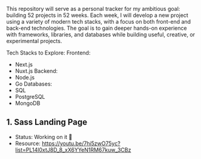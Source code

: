 This repository will serve as a personal tracker for my ambitious goal: building 52 projects in 52 weeks. Each week, I will develop a new project using a variety of modern tech stacks, with a focus on both front-end and back-end technologies. The goal is to gain deeper hands-on experience with frameworks, libraries, and databases while building useful, creative, or experimental projects.

Tech Stacks to Explore:
Frontend:
 - Next.js
 - Nuxt.js
Backend:
 - Node.js
 - Go
Databases:
 - SQL
 - PostgreSQL
 - MongoDB

## 1. Sass Landing Page 
 - Status: Working on it 💫
 - Resource: https://youtu.be/7hi5zwO75yc?list=PL14l0xtJ8D_8_xX6YYeN1RM67kuw_3CBz 